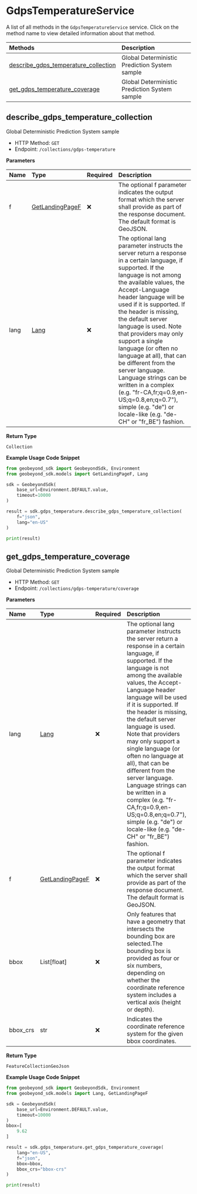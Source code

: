 # GdpsTemperatureService

A list of all methods in the `GdpsTemperatureService` service. Click on the method name to view detailed information about that method.

| Methods                                                                       | Description                                   |
| :---------------------------------------------------------------------------- | :-------------------------------------------- |
| [describe_gdps_temperature_collection](#describe_gdps_temperature_collection) | Global Deterministic Prediction System sample |
| [get_gdps_temperature_coverage](#get_gdps_temperature_coverage)               | Global Deterministic Prediction System sample |

## describe_gdps_temperature_collection

Global Deterministic Prediction System sample

- HTTP Method: `GET`
- Endpoint: `/collections/gdps-temperature`

**Parameters**

| Name | Type                                            | Required | Description                                                                                                                                                                                                                                                                                                                                                                                                                                                                                                                                                                                          |
| :--- | :---------------------------------------------- | :------- | :--------------------------------------------------------------------------------------------------------------------------------------------------------------------------------------------------------------------------------------------------------------------------------------------------------------------------------------------------------------------------------------------------------------------------------------------------------------------------------------------------------------------------------------------------------------------------------------------------- |
| f    | [GetLandingPageF](../models/GetLandingPageF.md) | ❌       | The optional f parameter indicates the output format which the server shall provide as part of the response document. The default format is GeoJSON.                                                                                                                                                                                                                                                                                                                                                                                                                                                 |
| lang | [Lang](../models/Lang.md)                       | ❌       | The optional lang parameter instructs the server return a response in a certain language, if supported. If the language is not among the available values, the Accept-Language header language will be used if it is supported. If the header is missing, the default server language is used. Note that providers may only support a single language (or often no language at all), that can be different from the server language. Language strings can be written in a complex (e.g. "fr-CA,fr;q=0.9,en-US;q=0.8,en;q=0.7"), simple (e.g. "de") or locale-like (e.g. "de-CH" or "fr_BE") fashion. |

**Return Type**

`Collection`

**Example Usage Code Snippet**

```python
from geobeyond_sdk import GeobeyondSdk, Environment
from geobeyond_sdk.models import GetLandingPageF, Lang

sdk = GeobeyondSdk(
    base_url=Environment.DEFAULT.value,
    timeout=10000
)

result = sdk.gdps_temperature.describe_gdps_temperature_collection(
    f="json",
    lang="en-US"
)

print(result)
```

## get_gdps_temperature_coverage

Global Deterministic Prediction System sample

- HTTP Method: `GET`
- Endpoint: `/collections/gdps-temperature/coverage`

**Parameters**

| Name     | Type                                            | Required | Description                                                                                                                                                                                                                                                                                                                                                                                                                                                                                                                                                                                          |
| :------- | :---------------------------------------------- | :------- | :--------------------------------------------------------------------------------------------------------------------------------------------------------------------------------------------------------------------------------------------------------------------------------------------------------------------------------------------------------------------------------------------------------------------------------------------------------------------------------------------------------------------------------------------------------------------------------------------------- |
| lang     | [Lang](../models/Lang.md)                       | ❌       | The optional lang parameter instructs the server return a response in a certain language, if supported. If the language is not among the available values, the Accept-Language header language will be used if it is supported. If the header is missing, the default server language is used. Note that providers may only support a single language (or often no language at all), that can be different from the server language. Language strings can be written in a complex (e.g. "fr-CA,fr;q=0.9,en-US;q=0.8,en;q=0.7"), simple (e.g. "de") or locale-like (e.g. "de-CH" or "fr_BE") fashion. |
| f        | [GetLandingPageF](../models/GetLandingPageF.md) | ❌       | The optional f parameter indicates the output format which the server shall provide as part of the response document. The default format is GeoJSON.                                                                                                                                                                                                                                                                                                                                                                                                                                                 |
| bbox     | List[float]                                     | ❌       | Only features that have a geometry that intersects the bounding box are selected.The bounding box is provided as four or six numbers, depending on whether the coordinate reference system includes a vertical axis (height or depth).                                                                                                                                                                                                                                                                                                                                                               |
| bbox_crs | str                                             | ❌       | Indicates the coordinate reference system for the given bbox coordinates.                                                                                                                                                                                                                                                                                                                                                                                                                                                                                                                            |

**Return Type**

`FeatureCollectionGeoJson`

**Example Usage Code Snippet**

```python
from geobeyond_sdk import GeobeyondSdk, Environment
from geobeyond_sdk.models import Lang, GetLandingPageF

sdk = GeobeyondSdk(
    base_url=Environment.DEFAULT.value,
    timeout=10000
)
bbox=[
    9.62
]

result = sdk.gdps_temperature.get_gdps_temperature_coverage(
    lang="en-US",
    f="json",
    bbox=bbox,
    bbox_crs="bbox-crs"
)

print(result)
```

<!-- This file was generated by liblab | https://liblab.com/ -->
